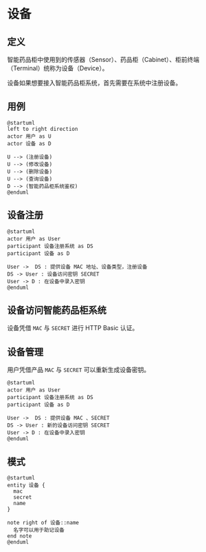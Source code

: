 # 设备

## 定义

智能药品柜中使用到的传感器（Sensor）、药品柜（Cabinet）、柜前终端（Terminal）统称为设备（Device）。

设备如果想要接入智能药品柜系统，首先需要在系统中注册设备。

## 用例

```plantuml
@startuml
left to right direction
actor 用户 as U
actor 设备 as D

U --> (注册设备)
U --> (修改设备)
U --> (删除设备)
U --> (查询设备)
D --> (智能药品柜系统鉴权)
@enduml
```

## 设备注册

```plantuml
@startuml
actor 用户 as User
participant 设备注册系统 as DS
participant 设备 as D

User ->  DS : 提供设备 MAC 地址、设备类型，注册设备
DS -> User : 设备访问密钥 SECRET
User -> D : 在设备中录入密钥
@enduml
```

## 设备访问智能药品柜系统

设备凭借 `MAC` 与 `SECRET` 进行 HTTP Basic 认证。

## 设备管理

用户凭借产品 `MAC` 与 `SECRET` 可以重新生成设备密钥。

```plantuml
@startuml
actor 用户 as User
participant 设备注册系统 as DS
participant 设备 as D

User ->  DS : 提供设备 MAC 、SECRET
DS -> User : 新的设备访问密钥 SECRET
User -> D : 在设备中录入密钥
@enduml
```

## 模式

```plantuml
@startuml
entity 设备 {
  mac
  secret
  name
}

note right of 设备::name
  名字可以用于助记设备
end note
@enduml
```